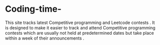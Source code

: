 # Coding-time-
This site tracks latest Competitive programming and Leetcode contests .
It is designed to make it easier to track and attend Competitive programming
contests which are usually not held at predetermined dates but take place within a week of their 
announcements . 
